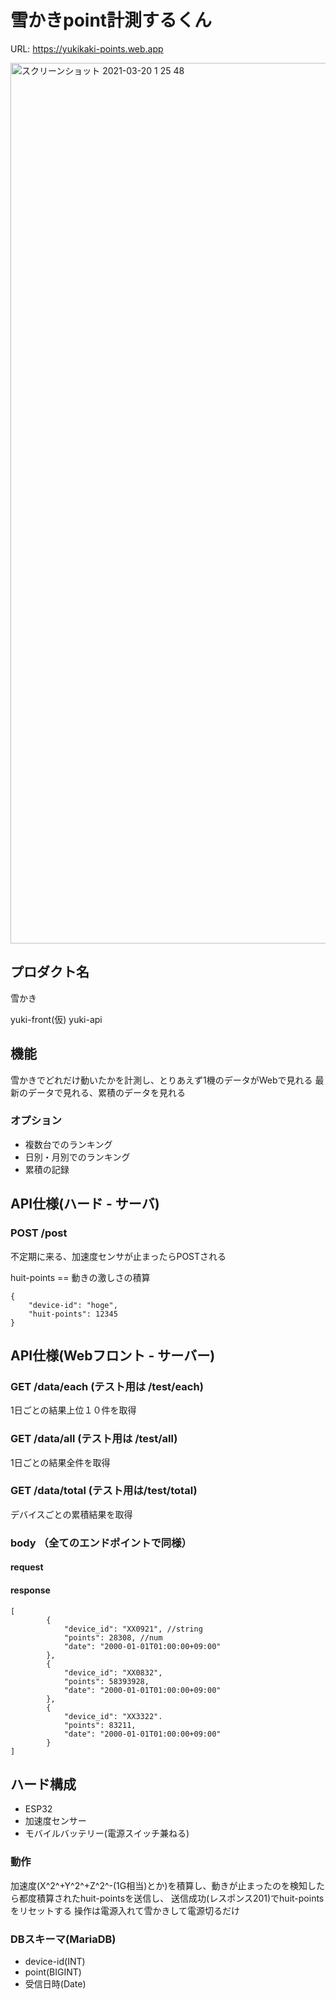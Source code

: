 # 雪かきpoint計測するくん
URL: https://yukikaki-points.web.app

<img width="1409" alt="スクリーンショット 2021-03-20 1 25 48" src="https://user-images.githubusercontent.com/48730329/111812207-3cac9e00-891b-11eb-91a2-1e5e85cb4ad9.png">


## プロダクト名

雪かき

yuki-front(仮)
yuki-api

## 機能

雪かきでどれだけ動いたかを計測し、とりあえず1機のデータがWebで見れる
最新のデータで見れる、累積のデータを見れる

### オプション

- 複数台でのランキング
- 日別・月別でのランキング
- 累積の記録

## API仕様(ハード - サーバ)

### POST /post

不定期に来る、加速度センサが止まったらPOSTされる

huit-points == 動きの激しさの積算

```json=
{
    "device-id": "hoge",
    "huit-points": 12345 
}
```

## API仕様(Webフロント - サーバー)

### GET /data/each (テスト用は /test/each)

1日ごとの結果上位１０件を取得

### GET /data/all (テスト用は /test/all)

1日ごとの結果全件を取得

### GET /data/total (テスト用は/test/total)

デバイスごとの累積結果を取得

### body （全てのエンドポイントで同様）

#### request

#### response

```json=
[
        {
            "device_id": "XX0921", //string
            "points": 28308, //num
            "date": "2000-01-01T01:00:00+09:00"
        },
        {
            "device_id": "XX0832",
            "points": 58393928,
            "date": "2000-01-01T01:00:00+09:00"
        },
        {
            "device_id": "XX3322".
            "points": 83211,
            "date": "2000-01-01T01:00:00+09:00"
        }
]

```

## ハード構成
- ESP32
- 加速度センサー
- モバイルバッテリー(電源スイッチ兼ねる)
<!-- - ボタン?電源管理的にはあったほうがよさそう? -->
<!-- - トグルスイッチ的な電源スイッチ -->

### 動作
加速度(X^2^+Y^2^+Z^2^-(1G相当)とか)を積算し、動きが止まったのを検知したら都度積算されたhuit-pointsを送信し、
送信成功(レスポンス201)でhuit-pointsをリセットする
操作は電源入れて雪かきして電源切るだけ

### DBスキーマ(MariaDB)
- device-id(INT)
- point(BIGINT)
- 受信日時(Date)
